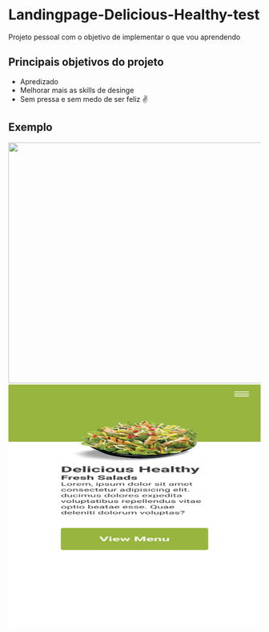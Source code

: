 # Landingpage-Delicious-Healthy-test

Projeto pessoal com o objetivo de implementar o que vou aprendendo

## Principais objetivos do projeto

- Apredizado
- Melhorar mais as skills de desinge
- Sem pressa e sem medo de ser feliz :v:

## Exemplo

<img src="./readme-img-1.gif" width="850" height="480">
<img src="./readme-img-2.png" width="850" height="480">
